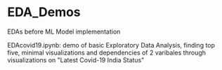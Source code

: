 # EDA_Demos
EDAs before ML Model implementation 

EDAcovid19.ipynb: demo of basic Exploratory Data Analysis, finding top five, minimal visualizations and dependencies of 2 varibales through visualizations on "Latest Covid-19 India Status"
